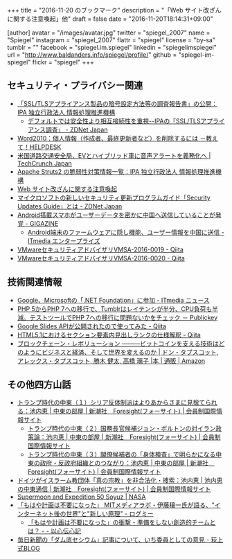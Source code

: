 +++
title = "2016-11-20 のブックマーク"
description = "「Web サイト改ざんに関する注意喚起」他"
draft = false
date = "2016-11-20T18:14:31+09:00"

[author]
  avatar = "/images/avatar.jpg"
  twitter = "spiegel_2007"
  name = "Spiegel"
  instagram = "spiegel_2007"
  flattr = "spiegel"
  license = "by-sa"
  tumblr = ""
  facebook = "spiegel.im.spiegel"
  linkedin = "spiegelimspiegel"
  url = "http://www.baldanders.info/spiegel/profile/"
  github = "spiegel-im-spiegel"
  flickr = "spiegel"
+++

## セキュリティ・プライバシー関連

- [「SSL/TLSアプライアンス製品の暗号設定方法等の調査報告書」の公開：IPA 独立行政法人 情報処理推進機構](http://www.ipa.go.jp/security/fy28/reports/crypto_survey/)
    - [デフォルトでは安全性より相互接続性を重視--IPAの「SSL/TLSアプライアンス調査」 - ZDNet Japan](http://japan.zdnet.com/article/35092196/)
- [Word2010：個人情報（作成者、最終更新者など）を削除するには －教えて！HELPDESK](http://office-qa.com/Word/wd312.htm)
- [米国道路交通安全局、EVとハイブリッド車に音声アラートを義務化へ | TechCrunch Japan](http://jp.techcrunch.com/2016/11/15/20161114nhtsa-adds-safety-sound-requirement-for-new-electric-and-hybrid-vehicles/)
- [Apache Struts2 の脆弱性対策情報一覧：IPA 独立行政法人 情報処理推進機構](https://www.ipa.go.jp/security/announce/struts2_list.html)
- [Web サイト改ざんに関する注意喚起](https://www.jpcert.or.jp/at/2016/at160047.html)
- [マイクロソフトの新しいセキュリティ更新プログラムガイド「Security Updates Guide」とは - ZDNet Japan](http://japan.zdnet.com/article/35092176/)
- [Android搭載スマホがユーザーデータを密かに中国へ送信していることが発覚 - GIGAZINE](http://gigazine.net/news/20161116-android-send-message-china/)
    - [Android端末のファームウェアに隠し機能、ユーザー情報を中国に送信 - ITmedia エンタープライズ](http://www.itmedia.co.jp/enterprise/articles/1611/16/news059.html)
- [VMwareセキュリティアドバイザリVMSA-2016-0019 - Qiita](http://qiita.com/tsukamoto/items/c7ea4215e9497b1ca3c6)
- [VMwareセキュリティアドバイザリVMSA-2016-0020 - Qiita](http://qiita.com/tsukamoto/items/22b55c96d2ebc402818f)

## 技術関連情報

- [Google、Microsoftの「.NET Foundation」に参加 - ITmedia ニュース](http://www.itmedia.co.jp/news/articles/1611/17/news057.html)
- [PHP 5からPHP 7への移行で、Tumblrはレイテンシが半分、CPU負荷も半減。テストツールでPHP 7への移行に問題ないかをチェック － Publickey](http://www.publickey1.jp/blog/16/php_5php_7tumblrcpuphp_7.html)
- [Google Slides APIが公開されたので使ってみた - Qiita](http://qiita.com/howdy39/items/be30170f8722c6837ea5)
- [HTML5.1におけるセクション要素内見出しランクの仕様解釈 - Qiita](http://qiita.com/falsandtru/items/9d6659279fed10bc5901)
- [ブロックチェーン・レボリューション ―――ビットコインを支える技術はどのようにビジネスと経済、そして世界を変えるのか | ドン・タプスコット, アレックス・タプスコット, 勝木 健太, 高橋 璃子 |本 | 通販 | Amazon](https://www.amazon.co.jp/exec/obidos/ASIN/4478069964/yamdasproject-22/)

## その他四方山話

- [トランプ時代の中東（１）シリア反体制派はよりあからさまに見捨てられる：池内恵 | 中東の部屋 | 新潮社　Foresight(フォーサイト) | 会員制国際情報サイト](http://www.fsight.jp/articles/-/41706)
    - [トランプ時代の中東（２）国務長官候補ジョン・ボルトンの対イラン政策論：池内恵 | 中東の部屋 | 新潮社　Foresight(フォーサイト) | 会員制国際情報サイト](http://www.fsight.jp/articles/-/41715)
    - [トランプ時代の中東（３）閣僚候補者の「身体検査」で明らかになる中東の政府・反政府組織とのつながり：池内恵 | 中東の部屋 | 新潮社　Foresight(フォーサイト) | 会員制国際情報サイト](http://www.fsight.jp/articles/-/41720)
- [ドイツがイスラーム教団体「真の宗教」を非合法化・捜索：池内恵 | 池内恵の中東通信 | 新潮社　Foresight(フォーサイト) | 会員制国際情報サイト](http://www.fsight.jp/articles/-/41717)
- [Supermoon and Expedition 50 Soyuz | NASA](http://www.nasa.gov/image-feature/supermoon-and-expedition-50-soyuz)
- [「もはや計画は不要になった」 MITメディアラボ・伊藤穰一氏が語る、"インターネット後の世界"と"新しい原理" - ログミー](http://logmi.jp/17817)
    - [「もはや計画は不要になった」の衝撃 - 準備をしない創造的チームとは？ - - 以心伝心記](http://takahito.hatenablog.com/entry/2014/07/25/060218)
- [毎日新聞の「ダム底セシウム」記事について、いち委員としての意見 - 荻上式BLOG](http://d.hatena.ne.jp/seijotcp/20161117/p1)
